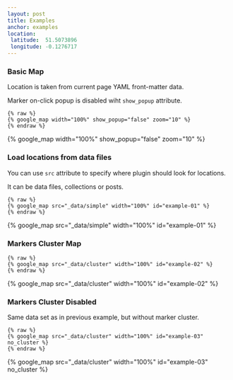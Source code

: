 ```yaml
---
layout: post
title: Examples
anchor: examples
location:
 latitude:  51.5073896
 longitude: -0.1276717
---
```


### Basic Map

Location is taken from current page YAML front-matter data.

Marker on-click popup is disabled wiht `show_popup` attribute.

  ```
  {% raw %}
  {% google_map width="100%" show_popup="false" zoom="10" %}
  {% endraw %}
  ```

{% google_map width="100%" show_popup="false" zoom="10" %}

### Load locations from data files

You can use `src` attribute to specify where plugin should look for locations.

It can be data files, collections or posts.

  ```
  {% raw %}
  {% google_map src="_data/simple" width="100%" id="example-01" %}
  {% endraw %}
  ```

{% google_map src="_data/simple" width="100%" id="example-01" %}

### Markers Cluster Map

  ```
  {% raw %}
  {% google_map src="_data/cluster" width="100%" id="example-02" %}
  {% endraw %}
  ```
  
{% google_map src="_data/cluster" width="100%" id="example-02" %}

### Markers Cluster Disabled

Same data set as in previous example, but without marker cluster.

  ```
  {% raw %}
  {% google_map src="_data/cluster" width="100%" id="example-03" no_cluster %}
  {% endraw %}
  ```
  
{% google_map src="_data/cluster" width="100%" id="example-03" no_cluster %}
